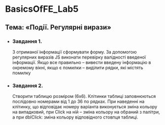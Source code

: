 # BasicsOfFE_Lab5
<h2>Тема: «Події. Регулярні вирази»</h2>
<ul>
  <li>
    <h3>Завдання 1.</h3>
    <p>З отриманої інформації сформувати форму. За допомогою регулярних виразів JS виконати перевірку валідності введеної інформації. Якщо все правильно – вивести введену інформацію в окремому вікні, якщо є помилки – виділити рядки, які містять помилку</p>
  </li>
  <li>
    <h3>Завдання 2.</h3> 
    <p>Створити таблицю розміром (6x6). Клітинки таблиці заповнюються послідовно номерами від 1 до 36 по рядках. При наведенні на клітинку, що відповідає номеру варіанта виконується зміна кольору на випадковий, при Click на ній – зміна кольору на обраний з палітри, а при dblClick: зміна кольору відповідного стовпця таблиці.</p>
  </li>
</ul>
